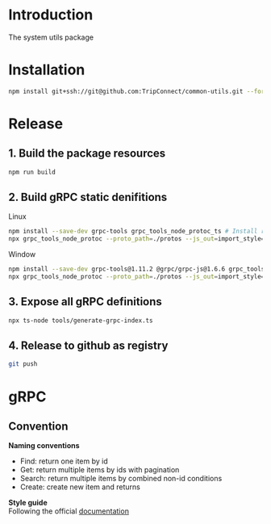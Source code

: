 # Introduction
The system utils package  

# Installation
```sh
npm install git+ssh://git@github.com:TripConnect/common-utils.git --force
```

# Release
## 1. Build the package resources
```sh
npm run build
```
## 2. Build gRPC static denifitions
Linux
```sh
npm install --save-dev grpc-tools grpc_tools_node_protoc_ts # Install related packages
npx grpc_tools_node_protoc --proto_path=./protos --js_out=import_style=commonjs,binary:./protos/defs --grpc_out=grpc_js:./protos/defs --plugin=protoc-gen-ts=./node_modules/.bin/protoc-gen-ts --ts_out=grpc_js:./protos/defs ./protos/*_service.proto # Build js and ts definitions
```
Window
```sh
npm install --save-dev grpc-tools@1.11.2 @grpc/grpc-js@1.6.6 grpc_tools_node_protoc_ts # Install related packages
npx grpc_tools_node_protoc --proto_path=./protos --js_out=import_style=commonjs,binary:./protos/defs --grpc_out=grpc_js:./protos/defs --plugin=protoc-gen-ts="%cd%/node_modules/.bin/protoc-gen-ts.cmd" --ts_out=grpc_js:./protos/defs ./protos/*_service.proto # Build js and ts definitions
```
## 3. Expose all gRPC definitions
```sh
npx ts-node tools/generate-grpc-index.ts
```
## 4. Release to github as registry
```sh
git push
```

# gRPC
## Convention
**Naming conventions**  
- Find: return one item by id
- Get: return multiple items by ids with pagination
- Search: return multiple items by combined non-id conditions
- Create: create new item and returns  

**Style guide**  
Following the official [documentation](https://protobuf.dev/programming-guides/style/)
